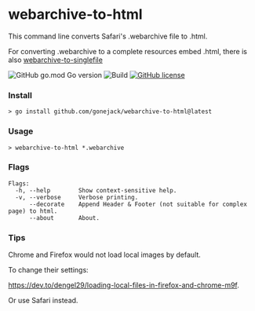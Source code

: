 # webarchive-to-html

This command line converts Safari's .webarchive file to .html.

For converting .webarchive to a complete resources embed .html, there is also [webarchive-to-singlefile](https://github.com/gonejack/webarchive-to-singlefile) 

![GitHub go.mod Go version](https://img.shields.io/github/go-mod/go-version/gonejack/webarchive-to-html)
![Build](https://github.com/gonejack/webarchive-to-html/actions/workflows/go.yml/badge.svg)
[![GitHub license](https://img.shields.io/github/license/gonejack/webarchive-to-html.svg?color=blue)](LICENSE)

### Install
```shell
> go install github.com/gonejack/webarchive-to-html@latest
```

### Usage
```shell
> webarchive-to-html *.webarchive
```

### Flags
```
Flags:
  -h, --help        Show context-sensitive help.
  -v, --verbose     Verbose printing.
      --decorate    Append Header & Footer (not suitable for complex page) to html.
      --about       About.
```

### Tips

Chrome and Firefox would not load local images by default. 

To change their settings:

https://dev.to/dengel29/loading-local-files-in-firefox-and-chrome-m9f.

Or use Safari instead.
